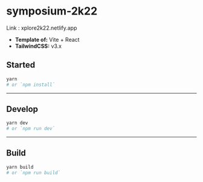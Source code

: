 # symposium-2k22

Link : xplore2k22.netlify.app

- **Template of:** Vite + React
- **TailwindCSS:** v3.x

## Started
```bash
yarn
# or `npm install`
```

---
## Develop
```bash
yarn dev
# or `npm run dev`
```

---
## Build
```bash
yarn build
# or `npm run build`
```

